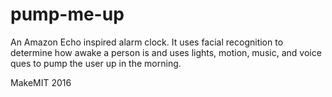 # pump-me-up
An Amazon Echo inspired alarm clock. It uses facial recognition to determine how awake a person is and uses lights, motion, music, and voice ques to pump the user up in the morning.

MakeMIT 2016
